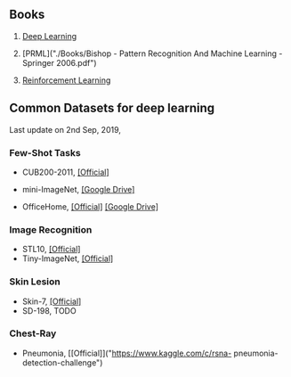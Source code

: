 

## Books

1. [Deep Learning](https://github.com/janishar/mit-deep-learning-book-pdf)

2. [PRML]("./Books/Bishop - Pattern Recognition And Machine Learning - Springer  2006.pdf")
3. [Reinforcement Learning](https://web.stanford.edu/class/psych209/Readings/SuttonBartoIPRLBook2ndEd.pdf)

## Common Datasets for deep learning

Last update on 2nd Sep, 2019, 

###  Few-Shot Tasks

- CUB200-2011, [[Official]](http://www.vision.caltech.edu/visipedia/CUB-200.html)

- mini-ImageNet,  [[Google Drive]](https://drive.google.com/uc?export=download&confirm=qgVQ&id=1HkgrkAwukzEZA0TpO7010PkAOREb2Nuk)  

- OfficeHome, [[Official]](http://hemanthdv.org/OfficeHome-Dataset) [[Google Drive]](https://drive.google.com/file/d/0B81rNlvomiwed0V1YUxQdC1uOTg/view) 

### Image Recognition

* STL10, [[Official]](https://cs.stanford.edu/~acoates/stl10/) 
* Tiny-ImageNet,  [[Official]](https://tiny-imagenet.herokuapp.com)

### Skin Lesion

* Skin-7, [[Official]](https://challenge2018.isic-archive.com/participate/)
* SD-198,  TODO

### Chest-Ray

* Pneumonia, [[Official]]("https://www.kaggle.com/c/rsna- pneumonia-detection-challenge")